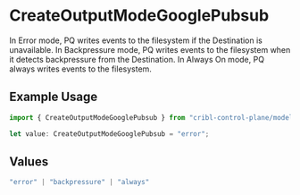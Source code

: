# CreateOutputModeGooglePubsub

In Error mode, PQ writes events to the filesystem if the Destination is unavailable. In Backpressure mode, PQ writes events to the filesystem when it detects backpressure from the Destination. In Always On mode, PQ always writes events to the filesystem.

## Example Usage

```typescript
import { CreateOutputModeGooglePubsub } from "cribl-control-plane/models/operations";

let value: CreateOutputModeGooglePubsub = "error";
```

## Values

```typescript
"error" | "backpressure" | "always"
```